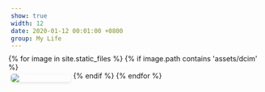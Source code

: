 ```yaml
---
show: true
width: 12
date: 2020-01-12 00:01:00 +0800
group: My Life
---
```

<style>
  .gallery {
    display: flex;
    flex-wrap: wrap;
    margin: -5px; /* Negative margin to compensate for the padding */
  }
  .gallery img {
    flex: 1 0 21%; /* adjust number to increase/decrease width, keeping margin in mind */
    margin: 5px;
    max-width: calc(25% - 10px); /* adjust width minus twice the margin */
    height: auto;
    border-radius: 5px;
    box-shadow: 0 2px 5px rgba(0,0,0,0.1); /* Optional: Adds shadow to images */
  }
</style>
<div class="gallery">
  {% for image in site.static_files %}
    {% if image.path contains 'assets/dcim' %}
      <img src="{{ image.path | relative_url }}" class="img-fluid rounded">
    {% endif %}
  {% endfor %}
</div>
